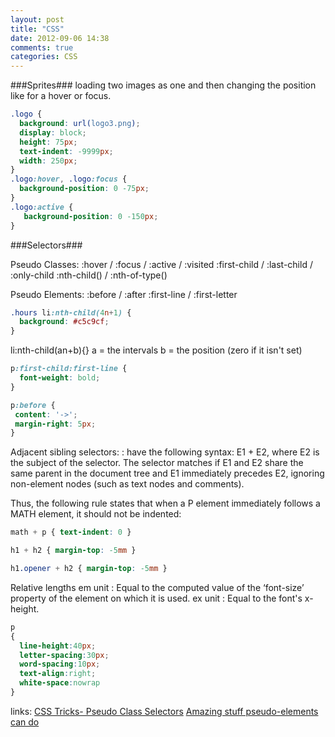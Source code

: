 ```yaml
---
layout: post
title: "CSS"
date: 2012-09-06 14:38
comments: true
categories: CSS
---
```


###Sprites###
loading two images as one and then changing the position like for a hover or focus.
```css
.logo {
  background: url(logo3.png);
  display: block;
  height: 75px;
  text-indent: -9999px;
  width: 250px;
}
.logo:hover, .logo:focus {
  background-position: 0 -75px;
}
.logo:active {
   background-position: 0 -150px;
}
```

###Selectors###

Pseudo Classes:
:hover / :focus / :active / :visited
:first-child / :last-child / :only-child
:nth-child() / :nth-of-type()

Pseudo Elements:
:before / :after
:first-line / :first-letter

```css Intervals
.hours li:nth-child(4n+1) {
  background: #c5c9cf;
}
```
li:nth-child(an+b){}
a = the intervals
b = the position (zero if it isn't set)

```css Targeting the 1st line of the 1st para
p:first-child:first-line {
  font-weight: bold;
}
```

```css :before pseudo element
p:before {
 content: '->';
 margin-right: 5px;
}
```

Adjacent sibling selectors: 
:  have the following syntax: E1 + E2, where E2 is the subject of the selector. The selector matches if E1 and E2 share the same parent in the document tree and E1 immediately precedes E2, ignoring non-element nodes (such as text nodes and comments).

Thus, the following rule states that when a P element immediately follows a MATH element, it should not be indented:
```css
math + p { text-indent: 0 } 

h1 + h2 { margin-top: -5mm }   

h1.opener + h2 { margin-top: -5mm }   
```

Relative lengths
em unit
:  Equal to the computed value of the ‘font-size’ property of the element on which it is used.
ex unit
:  Equal to the font's x-height.

```css
p
{
  line-height:40px;
  letter-spacing:30px;
  word-spacing:10px;
  text-align:right;
  white-space:nowrap
}
```

links:
[CSS Tricks- Pseudo Class Selectors](http://css-tricks.com/pseudo-class-selectors/)
[Amazing stuff pseudo-elements can do](http://css-tricks.com/pseudo-element-roundup/)